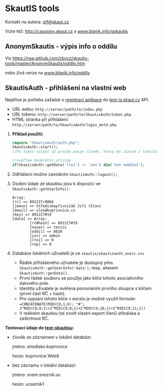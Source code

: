 SkautIS tools
=============
Kontakt na autora: pif@skaut.cz

Vizte též: http://casopisy.skaut.cz a www.blanik.info/gskautis

AnonymSkautis - výpis info o oddílu
-------------
Viz https://raw.github.com/zbycz/skautis-tools/master/AnonymSkautis/oddily.htm

nebo živá verze na www.blanik.info/oddily


SkautisAuth - přihlášení na vlastní web
-----------
Nejdříve je potřeba zažádat o [registraci aplikace](http://is.skaut.cz/napoveda/programatori.1-zadost-o-registraci-vytvareneho-webu-v-testovacim-skautISu.ashx) do [test-is.skaut.cz](http://test-is.skaut.cz) API.
 * URL webu: `http://server/path/to/index.php`
 * URL tokenu: `http://server/path/to/SkautisAuth/token.php`
 * HTML stránka při přihlášení: `http://server/path/to/SkautisAuth/login_motd.php`


1. **Příklad použití:**
	```php
	require "SkautisAuth/auth.php";
	SkautisAuth::start();
	//Po tomto volání už projde pouze člověk, který má záznam v lokálním seznamu uživatelů.
	
	//ověříme konkrétní přístup
	if(SkautisAuth::getData('ltoi') != 'ano') die('Sem nemůžeš');
	```
	
2. Odhlášení možno zavoláním `SkautisAuth::logout();`
	
3. Osobní údaje ze skautisu jsou k dispozici ve `SkautisAuth::getUserInfo()`:
	```
	Array:
    [rc] => 891227/0004
    [jmeno] => Střediskopřivničák Jiří (Slon)
    [email] => slon@koprivnice.cz
    [key] => 891227#19
    [data] => Array:
            [rč#hash] => 891227#19
            [nazev] => testis
            [oddil] => 0020
            [inv] => admin
            [ltoi] => 0
            [rop] => 0
	```
	
	
4. Databáze lokálních uživatelů je ve `skautis/skautisauth_users.csv`
	* Řádek přihlášeného uživatele je dostupný přes `SkautisAuth::getUserInfo('data')`, resp. aliasem `SkautisAuth::getData()`.
	* První řádek souboru se použije jako klíče tohoto asociativního datového pole.
	* Identita uživatele je ověřena porovnáním prvního sloupce s klíčem (první část RČ + hash).
	* Pro vypsání tohoto klíče v excelu je možné využít formule:
	  `=CONCATENATE(MID(C9;1;6); "#"; 2^MID(C9;8;1)+2^MID(C9;9;1)+2^MID(C9;10;1)+2^MID(C9;11;1))`
	* V reálném skautisu lze zvolit vlastní export členů střediska a zaškrtnout RČ.


**Testovací údaje do [test-skautisu](http://test-is.skaut.cz):**
- člověk se záznamem v lokální databázi:

  jméno: stredisko.koprivnice

  heslo: koprivnice.Web5

- bez záznamu v lokální databázi:

  jméno: snem.sneznik.uc

  heslo: ucastnik1



